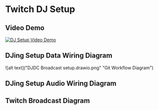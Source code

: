 # Twitch DJ Setup

## Video Demo

[![DJ Setup Video Demo](https://img.youtube.com/vi/4pt2nO5LPyc/0.jpg)](https://www.youtube.com/watch?v=4pt2nO5LPyc)

## DJing Setup Data Wiring Diagram

![alt text]("DJDC Broadcast setup.drawio.png" "Git Workflow Diagram")

## DJing Setup Audio Wiring Diagram

## Twitch Broadcast Diagram

